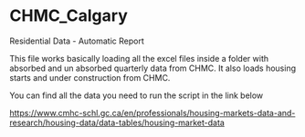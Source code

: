 # CHMC_Calgary
Residential Data - Automatic Report

This file works basically loading all the excel files inside a folder with absorbed and un absorbed quarterly data from CHMC. It also loads housing starts and under construction from CHMC.

You can find all the data you need to run the script in the link below

https://www.cmhc-schl.gc.ca/en/professionals/housing-markets-data-and-research/housing-data/data-tables/housing-market-data
